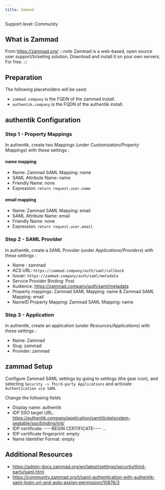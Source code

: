 ```yaml
---
title: Zammad
---
```


<span class="badge badge--secondary">Support level: Community</span>

## What is Zammad

From https://zammad.org/
:::note
Zammad is a web-based, open source user support/ticketing solution.
Download and install it on your own servers. For free.
:::

## Preparation

The following placeholders will be used:

-   `zammad.company` is the FQDN of the zammad install.
-   `authentik.company` is the FQDN of the authentik install.

## authentik Configuration

### Step 1 - Property Mappings

In authentik, create two Mappings (under _Customisation/Property Mappings_) with these settings :

#### name mapping

-   Name: Zammad SAML Mapping: name
-   SAML Attribute Name: name
-   Friendly Name: none
-   Expression: `return request.user.name`

#### email mapping

-   Name: Zammad SAML Mapping: email
-   SAML Attribute Name: email
-   Friendly Name: none
-   Expression: `return request.user.email`

### Step 2 - SAML Provider

In authentik, create a SAML Provider (under _Applications/Providers_) with these settings :

-   Name : zammad
-   ACS URL: `https://zammad.company/auth/saml/callback`
-   Issuer: `https://zammad.company/auth/saml/metadata`
-   Service Provider Binding: Post
-   Audience: https://zammad.company/auth/saml/metadata
-   Property mappings: Zammad SAML Mapping: name & Zammad SAML Mapping: email
-   NameID Property Mapping: Zammad SAML Mapping: name

### Step 3 - Application

In authentik, create an application (under _Resources/Applications_) with these settings :

-   Name: Zammad
-   Slug: zammad
-   Provider: zammad

## zammad Setup

Configure Zammad SAML settings by going to settings (the gear icon), and selecting `Security -> Third-party Applications` and activiate `Authentication via SAML`

Change the following fields

-   Display name: authentik
-   IDP SSO target URL: https://authentik.company/application/saml/ticketsystem-seatable/sso/binding/init/
-   IDP certificate: ----BEGIN CERTIFICATE---- …
-   IDP certificate fingerprint: empty
-   Name Identifier Format: empty

## Additional Resources

-   https://admin-docs.zammad.org/en/latest/settings/security/third-party/saml.html
-   https://community.zammad.org/t/saml-authentication-with-authentik-saml-login-url-and-auto-assign-permission/10876/3
